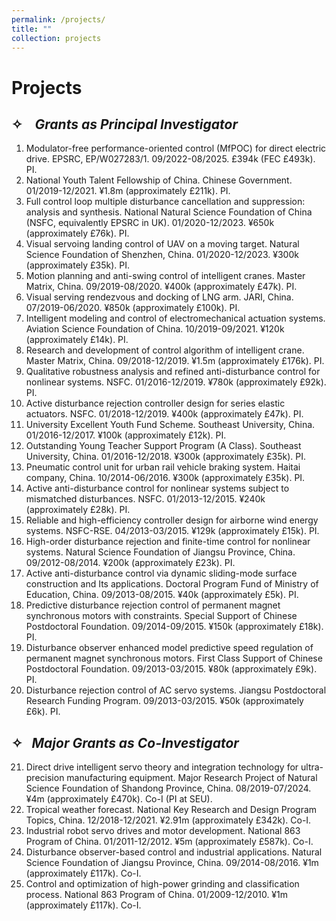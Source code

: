 ```yaml
---
permalink: /projects/
title: ""
collection: projects
---
```


# Projects

## ✧ &nbsp;&nbsp; *Grants as Principal Investigator*


1.	Modulator-free performance-oriented control (MfPOC) for direct electric drive. EPSRC, EP/W027283/1. 09/2022-08/2025. £394k (FEC £493k). PI.
2.	National Youth Talent Fellowship of China. Chinese Government. 01/2019-12/2021. ¥1.8m (approximately £211k). PI.
3.	Full control loop multiple disturbance cancellation and suppression: analysis and synthesis. National Natural Science Foundation of China (NSFC, equivalently EPSRC in UK). 01/2020-12/2023. ¥650k (approximately £76k). PI.
4.	Visual servoing landing control of UAV on a moving target. Natural Science Foundation of Shenzhen, China. 01/2020-12/2023. ¥300k (approximately £35k). PI.
5.	Motion planning and anti-swing control of intelligent cranes. Master Matrix, China. 09/2019-08/2020. ¥400k (approximately £47k). PI.
6.	Visual serving rendezvous and docking of LNG arm. JARI, China. 07/2019-06/2020. ¥850k (approximately £100k). PI.
7.	Intelligent modeling and control of electromechanical actuation systems. Aviation Science Foundation of China. 10/2019-09/2021. ¥120k (approximately £14k). PI.
8.	Research and development of control algorithm of intelligent crane. Master Matrix, China. 09/2018-12/2019. ¥1.5m (approximately £176k). PI.
9.	Qualitative robustness analysis and refined anti-disturbance control for nonlinear systems. NSFC. 01/2016-12/2019. ¥780k (approximately £92k). PI.
10.	Active disturbance rejection controller design for series elastic actuators. NSFC. 01/2018-12/2019. ¥400k (approximately £47k). PI.
11.	University Excellent Youth Fund Scheme. Southeast University, China. 01/2016-12/2017. ¥100k (approximately £12k). PI.
12.	Outstanding Young Teacher Support Program (A Class). Southeast University, China. 01/2016-12/2018. ¥300k (approximately £35k). PI.
13.	Pneumatic control unit for urban rail vehicle braking system. Haitai company, China. 10/2014-06/2016. ¥300k (approximately £35k). PI.
14.	Active anti-disturbance control for nonlinear systems subject to mismatched disturbances. NSFC. 01/2013-12/2015. ¥240k (approximately £28k). PI.
15.	Reliable and high-efficiency controller design for airborne wind energy systems. NSFC-RSE. 04/2013-03/2015. ¥129k (approximately £15k). PI.
16.	High-order disturbance rejection and finite-time control for nonlinear systems. Natural Science Foundation of Jiangsu Province, China. 09/2012-08/2014. ¥200k (approximately £23k). PI.
17.	Active anti-disturbance control via dynamic sliding-mode surface construction and Its applications. Doctoral Program Fund of Ministry of Education, China. 09/2013-08/2015. ¥40k (approximately £5k). PI.
18.	Predictive disturbance rejection control of permanent magnet synchronous motors with constraints. Special Support of Chinese Postdoctoral Foundation. 09/2014-09/2015. ¥150k (approximately £18k). PI.
19.	Disturbance observer enhanced model predictive speed regulation of permanent magnet synchronous motors. First Class Support of Chinese Postdoctoral Foundation. 09/2013-03/2015. ¥80k (approximately £9k). PI.
20.	Disturbance rejection control of AC servo systems. Jiangsu Postdoctoral Research Funding Program. 09/2013-03/2015. ¥50k (approximately £6k). PI.


## ✧ &nbsp;&nbsp;*Major Grants as Co-Investigator*

21.	Direct drive intelligent servo theory and integration technology for ultra-precision manufacturing equipment. Major Research Project of Natural Science Foundation of Shandong Province, China. 08/2019-07/2024. ¥4m (approximately £470k). Co-I (PI at SEU).
22.	Tropical weather forecast. National Key Research and Design Program Topics, China. 12/2018-12/2021. ¥2.91m (approximately £342k). Co-I.
23.	Industrial robot servo drives and motor development. National 863 Program of China. 01/2011-12/2012. ¥5m (approximately £587k). Co-I.
24.	Disturbance observer-based control and industrial applications. Natural Science Foundation of Jiangsu Province, China. 09/2014-08/2016. ¥1m (approximately £117k). Co-I.
25.	Control and optimization of high-power grinding and classification process. National 863 Program of China. 01/2009-12/2010. ¥1m (approximately £117k). Co-I.






